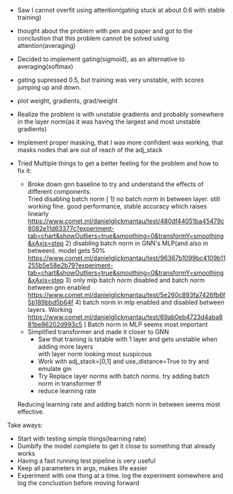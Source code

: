 
* Saw I  cannot overfit using attention(gating stuck at about 0.6 with stable training)

* thought about the problem with pen and paper and got to the conclustion that this problem cannot be solved using attention(averaging)

* Decided to implement gating(sigmoid), as an alternative to averaging(softmax)

* gating supressed 0.5, but training was very unstable, with scores jumping up and down.

* plot weight, gradients, grad/weight

* Realize the problem is with unstable gradients and probably somewhere in the layer norm(as it was having the largest and most unstable gradients)

* Implement proper masking, that I was more confident was working, that masks nodes that are out of reach of the adj_stack

* Tried Multiple things to get a better feeling for the problem and how to fix it:
  - Broke down gnn baseline to try and understand the effects of different components.  
  Tried disabling batch norm
        [
         1) no batch norm in between layer. still working fine. good performance, stable accuracy which raises linearly https://www.comet.ml/danielglickmantau/test/480df44051ba45479c8082e11d63377c?experiment-tab=chart&showOutliers=true&smoothing=0&transformY=smoothing&xAxis=step
         2) disabling batch norm in GNN's MLP(and also in between).  model gets 50% https://www.comet.ml/danielglickmantau/test/96367b1099bc4109b11255b5e58e2b79?experiment-tab=chart&showOutliers=true&smoothing=0&transformY=smoothing&xAxis=step
         3) only mlp batch norm disabled and batch norm between gnn enabled https://www.comet.ml/danielglickmantau/test/5e260c893fa7426fb6f5b189bbd5b64f
         4) batch norm in mlp enabled and disabled between layers. Working https://www.comet.ml/danielglickmantau/test/69ab0eb4723d4aba881be86202d993c5
         ]
    Batch norm in MLP seems most important
  - Simplified transformer and made it closer to GNN  
    * Saw that training is tstable with 1 layer and gets unstable when adding more layers  
    with layer norm looking most suspicous
    * Work with adj_stack=[0,1] and use_distance=True to try and emulate gin
    * Try Replace layer norms with batch norms. try adding batch norm in transformer ff
    * reduce learning rate
    
  Reducing learning rate and adding batch norm in between seems most effective.


Take aways:
* Start with testing simple things(learning rate)
* Dumbify the model complete to get it close to something that already works
* Having a fast running test pipeline is very useful
* Keep all parameters in args, makes life easier
* Experiment with one thing at a time. log the experiment somewhere and log the conclustion before moving forward